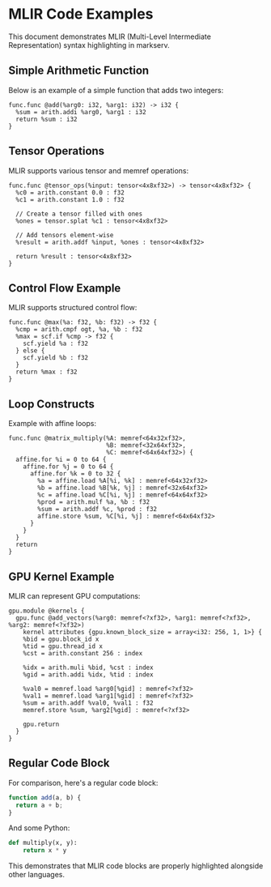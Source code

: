 # MLIR Code Examples

This document demonstrates MLIR (Multi-Level Intermediate Representation) syntax highlighting in markserv.

## Simple Arithmetic Function

Below is an example of a simple function that adds two integers:

```mlir
func.func @add(%arg0: i32, %arg1: i32) -> i32 {
  %sum = arith.addi %arg0, %arg1 : i32
  return %sum : i32
}
```

## Tensor Operations

MLIR supports various tensor and memref operations:

```mlir
func.func @tensor_ops(%input: tensor<4x8xf32>) -> tensor<4x8xf32> {
  %c0 = arith.constant 0.0 : f32
  %c1 = arith.constant 1.0 : f32

  // Create a tensor filled with ones
  %ones = tensor.splat %c1 : tensor<4x8xf32>

  // Add tensors element-wise
  %result = arith.addf %input, %ones : tensor<4x8xf32>

  return %result : tensor<4x8xf32>
}
```

## Control Flow Example

MLIR supports structured control flow:

```mlir
func.func @max(%a: f32, %b: f32) -> f32 {
  %cmp = arith.cmpf ogt, %a, %b : f32
  %max = scf.if %cmp -> f32 {
    scf.yield %a : f32
  } else {
    scf.yield %b : f32
  }
  return %max : f32
}
```

## Loop Constructs

Example with affine loops:

```mlir
func.func @matrix_multiply(%A: memref<64x32xf32>,
                           %B: memref<32x64xf32>,
                           %C: memref<64x64xf32>) {
  affine.for %i = 0 to 64 {
    affine.for %j = 0 to 64 {
      affine.for %k = 0 to 32 {
        %a = affine.load %A[%i, %k] : memref<64x32xf32>
        %b = affine.load %B[%k, %j] : memref<32x64xf32>
        %c = affine.load %C[%i, %j] : memref<64x64xf32>
        %prod = arith.mulf %a, %b : f32
        %sum = arith.addf %c, %prod : f32
        affine.store %sum, %C[%i, %j] : memref<64x64xf32>
      }
    }
  }
  return
}
```

## GPU Kernel Example

MLIR can represent GPU computations:

```mlir
gpu.module @kernels {
  gpu.func @add_vectors(%arg0: memref<?xf32>, %arg1: memref<?xf32>, %arg2: memref<?xf32>)
    kernel attributes {gpu.known_block_size = array<i32: 256, 1, 1>} {
    %bid = gpu.block_id x
    %tid = gpu.thread_id x
    %cst = arith.constant 256 : index

    %idx = arith.muli %bid, %cst : index
    %gid = arith.addi %idx, %tid : index

    %val0 = memref.load %arg0[%gid] : memref<?xf32>
    %val1 = memref.load %arg1[%gid] : memref<?xf32>
    %sum = arith.addf %val0, %val1 : f32
    memref.store %sum, %arg2[%gid] : memref<?xf32>

    gpu.return
  }
}
```

## Regular Code Block

For comparison, here's a regular code block:

```javascript
function add(a, b) {
  return a + b;
}
```

And some Python:

```python
def multiply(x, y):
    return x * y
```

This demonstrates that MLIR code blocks are properly highlighted alongside other languages.